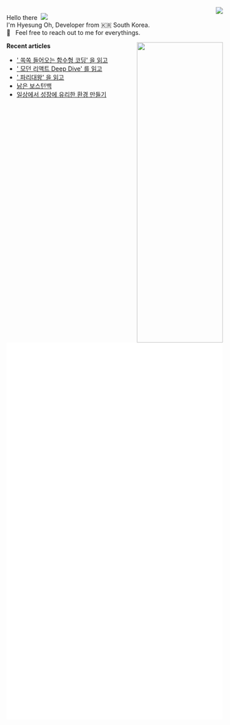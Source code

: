 <img align="right" src="https://hits.seeyoufarm.com/api/count/incr/badge.svg?url=https%3A%2F%2Fgithub.com%2Fhyesungoh%2Fhit-counter&count_bg=%238be9fd&title_bg=%2344475a&icon=riotgames.svg&icon_color=%23E7E7E7&title=hits&edge_flat=false">

<p align="left">

Hello there&nbsp; <img width=40 src="https://cdn.jsdelivr.net/gh/Th3Wall/assets-cdn/PersonalGithubReadme/HandGreet.gif" width="35px" /><br/>
I'm Hyesung Oh, Developer from :kr: South Korea. <br/>
💬 &nbsp; Feel free to reach out to me for everythings.<br/>

</p>

<img align="right" src="https://render.gitanimals.org/lines/hyesungoh?pet-id=1" width="200" height="700"/>

<p align="left">

**Recent articles**
<!-- BLOG-POST-LIST: START -->
* [&#39; 쏙쏙 들어오는 함수형 코딩&#39; 을 읽고](https://www.hyesungoh.xyz/쏙쏙-들어오는-함수형-코딩)
* [&#39; 모던 리액트 Deep Dive&#39; 를 읽고](https://www.hyesungoh.xyz/모던-리액트-Deep-Dive)
* [&#39; 파리대왕&#39; 을 읽고](https://www.hyesungoh.xyz/파리대왕)
* [낡은 보스턴백](https://www.hyesungoh.xyz/2023-review)
* [일상에서 성장에 유리한 환경 만들기](https://www.hyesungoh.xyz/growth-in-everyday-life)
<!-- BLOG-POST-LIST: END -->

![Metrics](/github-metrics.svg)

</p>
